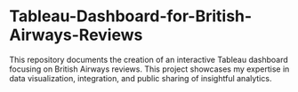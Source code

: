 # Tableau-Dashboard-for-British-Airways-Reviews
This repository documents the creation of an interactive Tableau dashboard focusing on British Airways reviews. This project showcases my expertise in data visualization, integration, and public sharing of insightful analytics.
